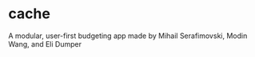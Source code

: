 # cache
A modular, user-first budgeting app made by Mihail Serafimovski, Modin Wang, and Eli Dumper
